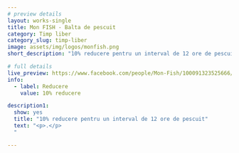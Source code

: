 ```yaml
---
# preview details
layout: works-single
title: Mon FISH - Balta de pescuit
category: Timp liber
category_slug: timp-liber
image: assets/img/logos/monfish.png
short_description: "10% reducere pentru un interval de 12 ore de pescuit"

# full details
live_preview: https://www.facebook.com/people/Mon-Fish/100091323525666/
info:
  - label: Reducere
    value: 10% reducere

description1:
  show: yes
  title: "10% reducere pentru un interval de 12 ore de pescuit"
  text: "<p>.</p>
  "

---
```



